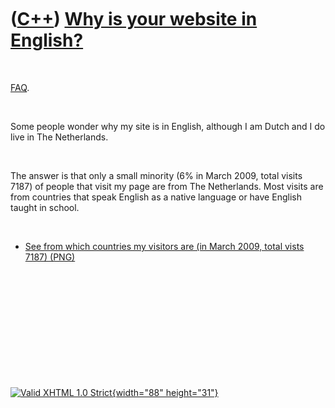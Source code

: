 



 

 

 

 

 

([C++](Cpp.htm)) [Why is your website in English?](CppWhyEnglish.htm)
=====================================================================

 

[FAQ](CppFaq.htm).

 

Some people wonder why my site is in English, although I am Dutch and I
do live in The Netherlands.

 

The answer is that only a small minority (6% in March 2009, total visits
7187) of people that visit my page are from The Netherlands. Most visits
are from countries that speak English as a native language or have
English taught in school.

 

-   [See from which countries my visitors are (in March 2009, total
    vists 7187) (PNG)](CppWhyEnglish.PNG)

 

 

 

 

 





 

[![Valid XHTML 1.0 Strict](valid-xhtml10.png){width="88"
height="31"}](http://validator.w3.org/check?uri=referer)
